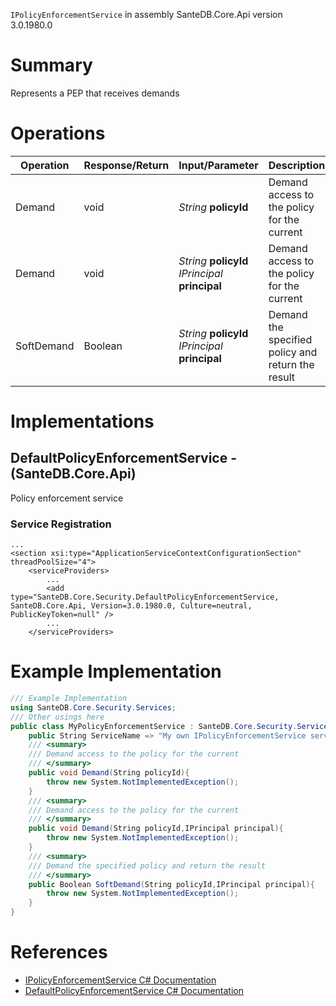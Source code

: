 `IPolicyEnforcementService` in assembly SanteDB.Core.Api version 3.0.1980.0

# Summary
Represents a PEP that receives demands

# Operations

|Operation|Response/Return|Input/Parameter|Description|
|-|-|-|-|
|Demand|void|*String* **policyId**|Demand access to the policy for the current|
|Demand|void|*String* **policyId**<br/>*IPrincipal* **principal**|Demand access to the policy for the current|
|SoftDemand|Boolean|*String* **policyId**<br/>*IPrincipal* **principal**|Demand the specified policy and return the result|

# Implementations


## DefaultPolicyEnforcementService - (SanteDB.Core.Api)
Policy enforcement service

### Service Registration
```markup
...
<section xsi:type="ApplicationServiceContextConfigurationSection" threadPoolSize="4">
	<serviceProviders>
		...
		<add type="SanteDB.Core.Security.DefaultPolicyEnforcementService, SanteDB.Core.Api, Version=3.0.1980.0, Culture=neutral, PublicKeyToken=null" />
		...
	</serviceProviders>
```
# Example Implementation
```csharp
/// Example Implementation
using SanteDB.Core.Security.Services;
/// Other usings here
public class MyPolicyEnforcementService : SanteDB.Core.Security.Services.IPolicyEnforcementService { 
	public String ServiceName => "My own IPolicyEnforcementService service";
	/// <summary>
	/// Demand access to the policy for the current
	/// </summary>
	public void Demand(String policyId){
		throw new System.NotImplementedException();
	}
	/// <summary>
	/// Demand access to the policy for the current
	/// </summary>
	public void Demand(String policyId,IPrincipal principal){
		throw new System.NotImplementedException();
	}
	/// <summary>
	/// Demand the specified policy and return the result
	/// </summary>
	public Boolean SoftDemand(String policyId,IPrincipal principal){
		throw new System.NotImplementedException();
	}
}
```

# References

* [IPolicyEnforcementService C# Documentation](http://santesuite.org/assets/doc/net/html/T_SanteDB_Core_Security_Services_IPolicyEnforcementService.htm)
* [DefaultPolicyEnforcementService C# Documentation](http://santesuite.org/assets/doc/net/html/T_SanteDB_Core_Security_DefaultPolicyEnforcementService.htm)
